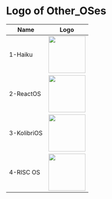 # Logo of Other_OSes
Name|Logo
|--|--
1-Haiku|<img src="https://user-images.githubusercontent.com/69227436/236678987-d6d04ed1-1d80-43c6-b692-0469f664f33f.png" width="100px">
2-ReactOS|<img src="https://user-images.githubusercontent.com/69227436/236678989-f3bdd9f3-9c48-46af-b679-e6aa349c7698.png" width="100px">
3-KolibriOS|<img src="https://user-images.githubusercontent.com/69227436/236678990-e25b28f6-0976-409b-ab95-d303046460f9.png" width="100px">
4-RISC OS|<img src="https://user-images.githubusercontent.com/69227436/236678992-b4bbb090-5813-4a8a-9427-2f7b10947b7a.png" width="100px">
